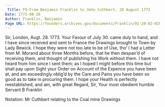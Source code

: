 ```yaml
---
 Title: FO-From Benjamin Franklin to John Cuthbert, 28 August 1773
Date: 1773-08-28
Author: Franklin, Benjamin
Page URL: https://founders.archives.gov/documents/Franklin/01-20-02-0205
---
```


Sir,
London, Augt. 28. 1773.
Your Favour of July 30. came duly to hand, and I have since received and sent to France the Drawings brought to Town by Lady Bewick. I hope they were not too late to be of Use, tho’ I had a Letter from M. Morand about three Months before, that he then despair’d of receiving them, and thought of publishing his Work without them. I have not heard from him since I sent them; as I hoped I might before this time but shall pay upon Sight your Order on Account of the Expence you have been at, and am exceedingly oblig’d by the Care and Pains you have been so good as to take in procuring them. I hope your Health is perfectly reestablished, and am, with great Regard, Sir, Your most obedient humble Servant
B Franklin
 
Notation: Mr Cuthbert relating to the Coal mine Drawings

